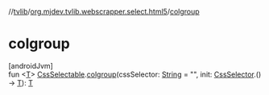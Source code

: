 //[tvlib](../../index.md)/[org.mjdev.tvlib.webscrapper.select.html5](index.md)/[colgroup](colgroup.md)

# colgroup

[androidJvm]\
fun &lt;[T](colgroup.md)&gt; [CssSelectable](../org.mjdev.tvlib.webscrapper.select/-css-selectable/index.md).[colgroup](colgroup.md)(cssSelector: [String](https://kotlinlang.org/api/latest/jvm/stdlib/kotlin/-string/index.html) = &quot;&quot;, init: [CssSelector](../org.mjdev.tvlib.webscrapper.select/-css-selector/index.md).() -&gt; [T](colgroup.md)): [T](colgroup.md)
